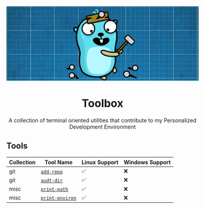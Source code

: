 <div align="center">
  <a href="https://github.com/Ajlow2000/toolbox">
    <img src="images/gopher.png" alt="Logo">
  </a>

  <h1 align="center">Toolbox</h1>

  <p align="center">
        A collection of terminal oriented utilities that
        contribute to my Personalized Development Environment
  </p>
</div>

## Tools

| Collection | Tool Name                                    | Linux Support | Windows Support |
| ---------- | -------------------------------------------- | ------------- | --------------- |
| git        | [`add-repo`](./app/git/addRepo)              | ✅            | ❌              |
| git        | [`audt-dir`](./app/git/auditDir)             | ✅            | ❌              |
| misc       | [`print-path`](./app/misc/printPath)         | ✅            | ❌              |
| misc       | [`print-environ`](./app/misc/printEnviron)   | ✅            | ❌              |
